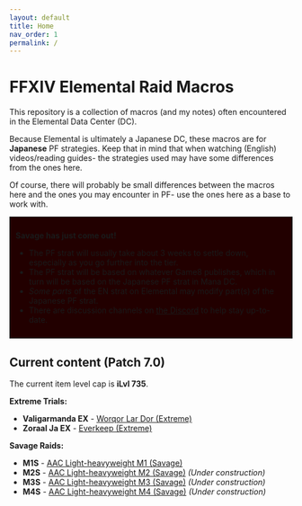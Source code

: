 ```yaml
---
layout: default
title: Home
nav_order: 1
permalink: /
---
```


# FFXIV Elemental Raid Macros

This repository is a collection of macros (and my notes) often encountered in
the Elemental Data Center (DC).

Because Elemental is ultimately a Japanese DC, these macros are for
**Japanese** PF strategies. Keep that in mind that when watching (English)
videos/reading guides- the strategies used may have some differences from the
ones here.

Of course, there will probably be small differences between the macros here and
the ones you may encounter in PF- use the ones here as a base to work with.

<div style="background-color: #200 ; padding: 10px; border: 1px solid;">
<p><b>Savage has just come out!</b></p>
<ul>
  <li>The PF strat will usually take about 3 weeks to settle down, especially 
  as you go further into the tier.</li>
  <li>The PF strat will be based on whatever Game8 publishes, which in turn
  will be based on the Japanese PF strat in Mana DC.</li>
  <li><em>Some parts</em> of the EN strat on Elemental may modify part(s) of
  the Japanese PF strat.</li>
  <li>There are discussion channels on <a href="https://discord.gg/WEzhVHwAU6">the Discord</a> to help stay up-to-date.</li>
</ul>
</div>

## Current content (Patch 7.0)

The current item level cap is **iLvl 735**.

**Extreme Trials:**
- **Valigarmanda EX** - [Worqor Lar Dor (Extreme)]({{site.baseurl}}/7.0_dawntrail/extreme_trials/valigarmanda)
- **Zoraal Ja EX** - [Everkeep (Extreme)]({{site.baseurl}}/7.0_dawntrail/extreme_trials/zoraal_ja)

**Savage Raids:**

- **M1S** - [AAC Light-heavyweight M1 (Savage)]({{site.baseurl}}/7.0_dawntrail/savage_raids/m1s)
- **M2S** - [AAC Light-heavyweight M2 (Savage)]({{site.baseurl}}/7.0_dawntrail/savage_raids/m2s) *(Under construction)*
- **M3S** - [AAC Light-heavyweight M3 (Savage)]({{site.baseurl}}/7.0_dawntrail/savage_raids/m3s) *(Under construction)*
- **M4S** - [AAC Light-heavyweight M4 (Savage)]({{site.baseurl}}/7.0_dawntrail/savage_raids/m4s) *(Under construction)*


<script data-goatcounter="https://tuufless.goatcounter.com/count"
        async src="//gc.zgo.at/count.js"></script>
